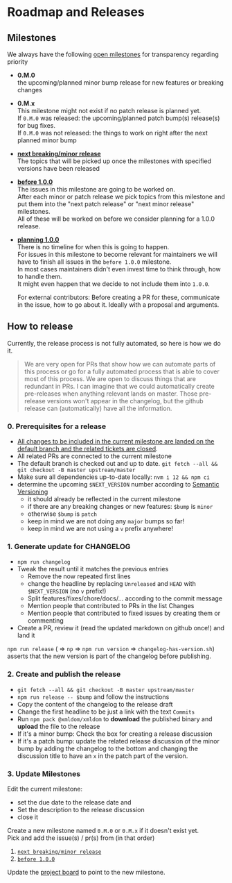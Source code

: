 # Roadmap and Releases

## Milestones

We always have the following [open milestones](https://github.com/xmldom/xmldom/milestones) for transparency regarding priority

- **0.M.0**\
  the upcoming/planned minor bump release for new features or breaking changes
- **0.M.x**\
  This milestone might not exist if no patch release is planned yet.\
  If `0.M.0` was released: the upcoming/planned patch bump(s) release(s) for bug fixes.\
  If `0.M.0` was not released: the things to work on right after the next planned minor bump
- **[next breaking/minor release](https://github.com/xmldom/xmldom/milestone/12)** \
  The topics that will be picked up once the milestones with specified versions have been released
- **[before 1.0.0](https://github.com/xmldom/xmldom/milestone/5)** \
  The issues in this milestone are going to be worked on.\
  After each minor or patch release we pick topics from this milestone and put them into the "next patch release" or "next minor release" milestones.\
  All of these will be worked on before we consider planning for a 1.0.0 release.
- **[planning 1.0.0](https://github.com/xmldom/xmldom/milestone/4)** \
  There is no timeline for when this is going to happen.\
  For issues in this milestone to become relevant for maintainers we will have to finish all issues in the `before 1.0.0` milestone.\
  In most cases maintainers didn't even invest time to think through, how to handle them.\
  It might even happen that we decide to not include them into `1.0.0`.

  For external contributors: Before creating a PR for these, communicate in the issue, how to go about it. Ideally with a proposal and arguments.

## How to release

Currently, the release process is not fully automated, so here is how we do it.

> We are very open for PRs that show how we can automate parts of this process or go for a fully automated process that is able to cover most of this process.
We are open to discuss things that are redundant in PRs.
> I can imagine that we could automatically create pre-releases when anything relevant lands on master. Those pre-release versions won't appear in the changelog, but the github release can (automatically) have all the information.

### 0. Prerequisites for a release

- [All changes to be included in the current milestone are landed on the default branch and the related tickets are closed](https://github.com/orgs/xmldom/projects/1/views/5).
- All related PRs are connected to the current milestone
- The default branch is checked out and up to date.
  `git fetch --all && git checkout -B master upstream/master`
- Make sure all dependencies up-to-date locally: `nvm i 12 && npm ci`
- determine the upcoming `$NEXT_VERSION` number according to [Semantic Versioning](https://semver.org/spec/v2.0.0.html)
    - it should already be reflected in the current milestone
    - if there are any breaking changes or new features: `$bump` is `minor`
    - otherwise `$bump` is `patch`
    - keep in mind we are not doing any `major` bumps so far!
    - keep in mind we are not using a `v` prefix anywhere! 

### 1. Generate update for CHANGELOG

- `npm run changelog`
- Tweak the result until it matches the previous entries
  - Remove the now repeated first lines
  - change the headline by replacing `Unreleased` and `HEAD` with `$NEXT_VERSION` (no `v` prefix!)
  - Split features/fixes/chore/docs/... according to the commit message
  - Mention people that contributed to PRs in the list Changes
  - Mention people that contributed to fixed issues by creating them or commenting
- Create a PR, review it (read the updated markdown on github once!) and land it

`npm run release` ( => `np` => `npm run version` => `changelog-has-version.sh`) asserts that the new version is part of the changelog before publishing.

### 2. Create and publish the release

- `git fetch --all && git checkout -B master upstream/master`
- `npm run release -- $bump` and follow the instructions
- Copy the content of the changelog to the release draft
- Change the first headline to be just a link with the text `Commits`
- Run `npm pack @xmldom/xmldom` to **download** the published binary 
  and **upload** the file to the release
- If it's a minor bump: Check the box for creating a release discussion
- If it's a patch bump: update the related release discussion of the minor bump 
  by adding the changelog to the bottom and changing the discussion title to have an `x` in the patch part of the version.

### 3. Update Milestones

Edit the current milestone:
- set the due date to the release date and
- Set the description to the release discussion
- close it

Create a new milestone named `0.M.0` or `0.M.x` if it doesn't exist yet.\
Pick and add the issue(s) / pr(s) from (in that order)
1. [`next breaking/minor release`](https://github.com/xmldom/xmldom/milestone/12) 
2. [`before 1.0.0`](https://github.com/xmldom/xmldom/milestone/5)

Update the [project board](https://github.com/orgs/xmldom/projects/1/views/5) to point to the new milestone.
